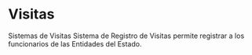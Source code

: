 # Visitas
Sistemas de Visitas 
Sistema de Registro de Visitas permite registrar a los funcionarios de las Entidades del Estado.
